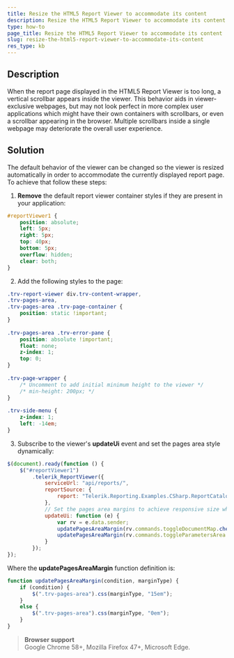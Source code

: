```yaml
---
title: Resize the HTML5 Report Viewer to accommodate its content
description: Resize the HTML5 Report Viewer to accommodate its content.
type: how-to
page_title: Resize the HTML5 Report Viewer to accommodate its content
slug: resize-the-html5-report-viewer-to-accommodate-its-content
res_type: kb
---
```


## Description 
  
When the report page displayed in the HTML5 Report Viewer is too long, a vertical scrollbar appears inside the viewer. This behavior aids in viewer-exclusive webpages, but may not look perfect in more complex user applications which might have their own containers with scrollbars, or even a scrollbar appearing in the browser. Multiple scrollbars inside a single webpage may deteriorate the overall user experience.  
  
## Solution   
  
The default behavior of the viewer can be changed so the viewer is resized automatically in order to accommodate the currently displayed report page. To achieve that follow these steps:  
  

1. **Remove** the default report viewer container styles if they are present in your application:  

```css
#reportViewer1 {
    position: absolute;
    left: 5px;
    right: 5px;
    top: 40px;
    bottom: 5px;
    overflow: hidden;
    clear: both;
}
```

2. Add the following styles to the page:  

```css
.trv-report-viewer div.trv-content-wrapper,
.trv-pages-area,
.trv-pages-area .trv-page-container {
    position: static !important;
}
 
.trv-pages-area .trv-error-pane {
    position: absolute !important;
    float: none;
    z-index: 1;
    top: 0;
}
 
.trv-page-wrapper {
    /* Uncomment to add initial minimum height to the viewer */
    /* min-height: 200px; */
}
 
.trv-side-menu {
    z-index: 1;
    left: -14em;
}
```

3. Subscribe to the viewer's **updateUi** event and set the pages area style dynamically:
    
```js
$(document).ready(function () {
    $("#reportViewer1")
        .telerik_ReportViewer({
            serviceUrl: "api/reports/",
            reportSource: {
                report: "Telerik.Reporting.Examples.CSharp.ReportCatalog, CSharp.ReportLibrary"
            },
            // Set the pages area margins to achieve responsive size when toggling the Document Map and Parameters Area on/off.
            updateUi: function (e) {
                var rv = e.data.sender;
                updatePagesAreaMargin(rv.commands.toggleDocumentMap.checked(), "margin-left");
                updatePagesAreaMargin(rv.commands.toggleParametersArea.checked(), "margin-right");
            }
        });
});
``` 
Where the **updatePagesAreaMargin** function definition is:
    
```js
function updatePagesAreaMargin(condition, marginType) {
    if (condition) {
        $(".trv-pages-area").css(marginType, "15em");
    }
    else {
        $(".trv-pages-area").css(marginType, "0em");
    }
}
```
  
> **Browser support**
> <br>
> Google Chrome 58+, Mozilla Firefox 47+, Microsoft Edge.
